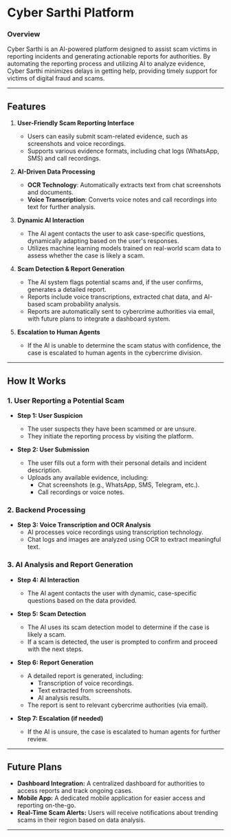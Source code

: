 # **Cyber Sarthi Platform**

### **Overview**

Cyber Sarthi is an AI-powered platform designed to assist scam victims in reporting incidents and generating actionable reports for authorities. By automating the reporting process and utilizing AI to analyze evidence, Cyber Sarthi minimizes delays in getting help, providing timely support for victims of digital fraud and scams.

---

## **Features**

1. **User-Friendly Scam Reporting Interface**
   - Users can easily submit scam-related evidence, such as screenshots and voice recordings.
   - Supports various evidence formats, including chat logs (WhatsApp, SMS) and call recordings.

2. **AI-Driven Data Processing**
   - **OCR Technology**: Automatically extracts text from chat screenshots and documents.
   - **Voice Transcription**: Converts voice notes and call recordings into text for further analysis.

3. **Dynamic AI Interaction**
   - The AI agent contacts the user to ask case-specific questions, dynamically adapting based on the user's responses.
   - Utilizes machine learning models trained on real-world scam data to assess whether the case is likely a scam.

4. **Scam Detection & Report Generation**
   - The AI system flags potential scams and, if the user confirms, generates a detailed report.
   - Reports include voice transcriptions, extracted chat data, and AI-based scam probability analysis.
   - Reports are automatically sent to cybercrime authorities via email, with future plans to integrate a dashboard system.

5. **Escalation to Human Agents**
   - If the AI is unable to determine the scam status with confidence, the case is escalated to human agents in the cybercrime division.

---

## **How It Works**

### 1. **User Reporting a Potential Scam**

- **Step 1: User Suspicion**
  - The user suspects they have been scammed or are unsure.
  - They initiate the reporting process by visiting the platform.

- **Step 2: User Submission**
  - The user fills out a form with their personal details and incident description.
  - Uploads any available evidence, including:
    - Chat screenshots (e.g., WhatsApp, SMS, Telegram, etc.).
    - Call recordings or voice notes.

### 2. **Backend Processing**

- **Step 3: Voice Transcription and OCR Analysis**
  - AI processes voice recordings using transcription technology.
  - Chat logs and images are analyzed using OCR to extract meaningful text.

### 3. **AI Analysis and Report Generation**

- **Step 4: AI Interaction**
  - The AI agent contacts the user with dynamic, case-specific questions based on the data provided.

- **Step 5: Scam Detection**
  - The AI uses its scam detection model to determine if the case is likely a scam.
  - If a scam is detected, the user is prompted to confirm and proceed with the next steps.

- **Step 6: Report Generation**
  - A detailed report is generated, including:
    - Transcription of voice recordings.
    - Text extracted from screenshots.
    - AI analysis results.
  - The report is sent to relevant cybercrime authorities (via email).

- **Step 7: Escalation (if needed)**
  - If the AI is unsure, the case is escalated to human agents for further review.

---

## **Future Plans**

- **Dashboard Integration:** A centralized dashboard for authorities to access reports and track ongoing cases.
- **Mobile App:** A dedicated mobile application for easier access and reporting on-the-go.
- **Real-Time Scam Alerts:** Users will receive notifications about trending scams in their region based on data analysis.

---
